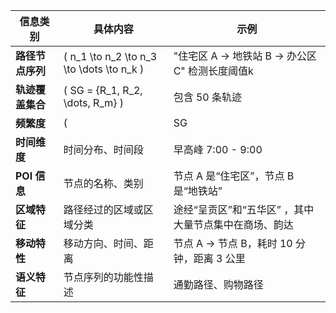 | **信息类别**     | **具体内容**                                      | **示例**                                                |
|------------------|--------------------------------------------------|--------------------------------------------------------|
| **路径节点序列**  | \( n_1 \to n_2 \to n_3 \to \dots \to n_k \)           | "住宅区 A → 地铁站 B → 办公区 C"  检测长度阈值k                   |
| **轨迹覆盖集合**  | \( SG = \{R_1, R_2, \dots, R_m\} \)                 | 包含 50 条轨迹                                         |
| **频繁度**       | \( |SG| \)，路径被覆盖的轨迹数量                     | 50                               检测频繁度阈值m                      |
| **时间维度**     | 时间分布、时间段                                  | 早高峰 7:00 - 9:00                                     |
| **POI 信息**     | 节点的名称、类别                                  | 节点 A 是“住宅区”，节点 B 是“地铁站”                  |
| **区域特征**     | 路径经过的区域或区域分类                          | 途经“呈贡区”和“五华区” ，其中大量节点集中在商场、韵达                               |
| **移动特性**     | 移动方向、时间、距离                              | 节点 A → 节点 B，耗时 10 分钟，距离 3 公里            |
| **语义特征**     | 节点序列的功能性描述                              | 通勤路径、购物路径                                     |


